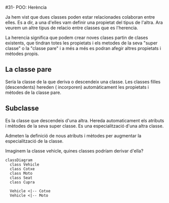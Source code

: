 #31-  POO: Herència

Ja hem vist que dues classes poden estar relacionades colaboran entre elles. Es a dir, a una d'elles vam definir una propietat del tipus de l'altra. Ara veurem un altre tipus de relacio entre classes que es l'herencia.

La herencia significa que podem crear noves clases partin de clases existents, que tindran totes les propietats i els metodes de la seva "super classe" o la "classe pare" i a més a més es podran afegir altres propietats i mètodes propis.


## La classe pare

Sería la classe de la que deriva o descendeix una classe. Les classes filles (descendents) hereden ( incorporen) automàticament les propietats i mètodes de la classe pare.

## Subclasse

Es la classe que descendeis d'una altra. Hereda automaticament els atributs i mètodes de la seva super classe. Es una especialització d'una altra classe.

Admeten la definició de nous atributs i mètodes per augmentar la especialització de la classe.

Imaginem la classe vehicle, quines classes podríam derivar d'ella?

```mermaid
classDiagram
  class Vehicle
  class Cotxe
  class Moto
  class Seat
  class Cupra

  Vehicle <|-- Cotxe
  Vehicle <|-- Moto
```
